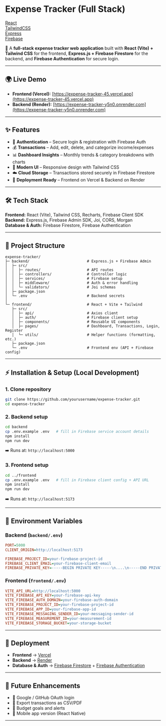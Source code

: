 # Expense Tracker (Full Stack)

[React](https://reactjs.org/)  
[TailwindCSS](https://tailwindcss.com/)  
[Express](https://expressjs.com/)  
[Firebase](https://firebase.google.com/)  


🚀 A **full-stack expense tracker web application** built with **React (Vite) + Tailwind CSS** for the frontend, **Express.js + Firebase Firestore** for the backend, and **Firebase Authentication** for secure login.  

---

## 🌍 Live Demo

- **Frontend (Vercel):** [https://expense-tracker-45.vercel.app](https://expense-tracker-45.vercel.app)  
- **Backend (Render):** [https://expense-tracker-y5n0.onrender.com](https://expense-tracker-y5n0.onrender.com)  

---

## ✨ Features

- 🔐 **Authentication** – Secure login & registration with Firebase Auth  
- 💰 **Transactions** – Add, edit, delete, and categorize income/expenses  
- 📊 **Dashboard Insights** – Monthly trends & category breakdowns with charts  
- 🎨 **Modern UI** – Responsive design with Tailwind CSS  
- ☁️ **Cloud Storage** – Transactions stored securely in Firebase Firestore  
- 🚀 **Deployment Ready** – Frontend on Vercel & Backend on Render  

---

## 🛠️ Tech Stack

**Frontend:** React (Vite), Tailwind CSS, Recharts, Firebase Client SDK  
**Backend:** Express.js, Firebase Admin SDK, Joi, CORS, Morgan  
**Database & Auth:** Firebase Firestore, Firebase Authentication  

---

## 📂 Project Structure

```
expense-tracker/
├─ backend/                          # Express.js + Firebase Admin
│  ├─ src/
│  │  ├─ routes/                     # API routes
│  │  ├─ controllers/                # Controller logic
│  │  ├─ services/                   # Firebase setup
│  │  ├─ middleware/                 # Auth & error handling
│  │  └─ validators/                 # Joi schemas
│  ├─ package.json
│  └─ .env                           # Backend secrets
│
└─ frontend/                         # React + Vite + Tailwind
   ├─ src/
   │  ├─ api/                        # Axios client
   │  ├─ auth/                       # Firebase client setup
   │  ├─ components/                 # Reusable UI components
   │  ├─ pages/                      # Dashboard, Transactions, Login, Register
   │  └─ utils/                      # Helper functions (formatting, etc.)
   ├─ package.json
   └─ .env                           # Frontend env (API + Firebase config)
```

---

## ⚡ Installation & Setup (Local Development)

### 1. Clone repository
```bash
git clone https://github.com/yourusername/expense-tracker.git
cd expense-tracker
```

### 2. Backend setup
```bash
cd backend
cp .env.example .env   # fill in Firebase service account details
npm install
npm run dev
```
➡️ Runs at: `http://localhost:5000`

### 3. Frontend setup
```bash
cd ../frontend
cp .env.example .env   # fill in Firebase client config + API URL
npm install
npm run dev
```
➡️ Runs at: `http://localhost:5173`

---

## 🔑 Environment Variables

### Backend (`backend/.env`)
```ini
PORT=5000
CLIENT_ORIGIN=http://localhost:5173

FIREBASE_PROJECT_ID=your-firebase-project-id
FIREBASE_CLIENT_EMAIL=your-firebase-client-email
FIREBASE_PRIVATE_KEY=-----BEGIN PRIVATE KEY-----\n....\n-----END PRIVATE KEY-----\n
```

### Frontend (`frontend/.env`)
```ini
VITE_API_URL=http://localhost:5000
VITE_FIREBASE_API_KEY=your-firebase-api-key
VITE_FIREBASE_AUTH_DOMAIN=your-firebase-auth-domain
VITE_FIREBASE_PROJECT_ID=your-firebase-project-id
VITE_FIREBASE_APP_ID=your-firebase-app-id
VITE_FIREBASE_MESSAGING_SENDER_ID=your-messaging-sender-id
VITE_FIREBASE_MEASUREMENT_ID=your-measurement-id
VITE_FIREBASE_STORAGE_BUCKET=your-storage-bucket
```

---

## 🚀 Deployment

- **Frontend** → [Vercel](https://vercel.com/)  
- **Backend** → [Render](https://render.com/)  
- **Database & Auth** → [Firebase Firestore](https://firebase.google.com/products/firestore) + [Firebase Authentication](https://firebase.google.com/products/auth)  

---

## 📌 Future Enhancements
- 🔑 Google / GitHub OAuth login  
- 📑 Export transactions as CSV/PDF  
- 🎯 Budget goals and alerts  
- 📱 Mobile app version (React Native)  

---

